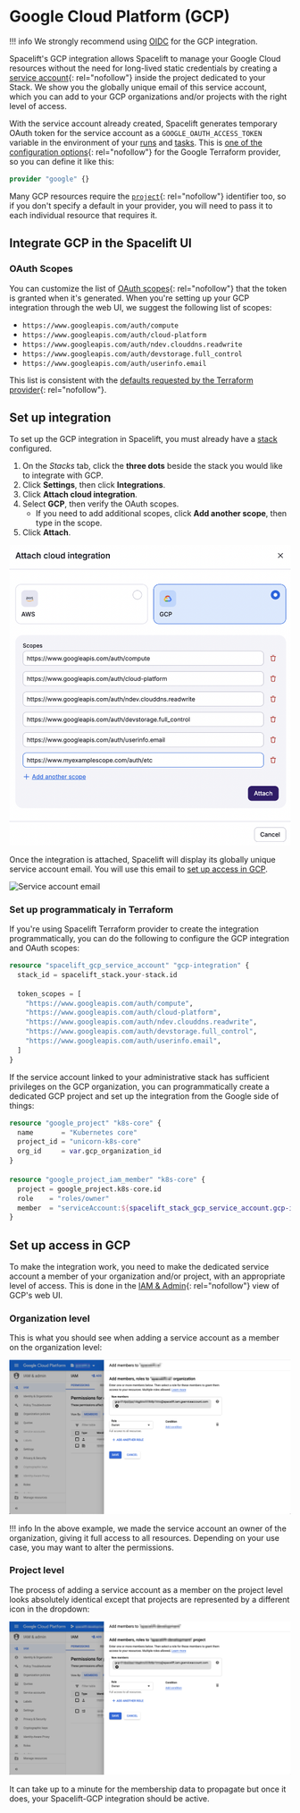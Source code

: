 # Google Cloud Platform (GCP)

!!! info
    We strongly recommend using [OIDC](oidc/README.md) for the GCP integration.

Spacelift's GCP integration allows Spacelift to manage your Google Cloud resources without the need for long-lived static credentials by creating a [service account](https://cloud.google.com/iam/docs/service-accounts){: rel="nofollow"} inside the project dedicated to your Stack. We show you the globally unique email of this service account, which you can add to your GCP organizations and/or projects with the right level of access.

With the service account already created, Spacelift generates temporary OAuth token for the service account as a `GOOGLE_OAUTH_ACCESS_TOKEN` variable in the environment of your [runs](../../concepts/run/README.md) and [tasks](../../concepts/run/task.md). This is [one of the configuration options](https://www.terraform.io/docs/providers/google/guides/provider_reference.html#access_token-1){: rel="nofollow"} for the Google Terraform provider, so you can define it like this:

```terraform
provider "google" {}
```

Many GCP resources require the [`project`](https://www.terraform.io/docs/providers/google/guides/provider_reference.html#project-1){: rel="nofollow"} identifier too, so if you don't specify a default in your provider, you will need to pass it to each individual resource that requires it.

## Integrate GCP in the Spacelift UI

### OAuth Scopes

You can customize the list of [OAuth scopes](https://developers.google.com/identity/protocols/googlescopes){: rel="nofollow"} that the token is granted when it's generated. When you're setting up your GCP integration through the web UI, we suggest the following list of scopes:

- `https://www.googleapis.com/auth/compute`
- `https://www.googleapis.com/auth/cloud-platform`
- `https://www.googleapis.com/auth/ndev.clouddns.readwrite`
- `https://www.googleapis.com/auth/devstorage.full_control`
- `https://www.googleapis.com/auth/userinfo.email`

This list is consistent with the [defaults requested by the Terraform provider](https://www.terraform.io/docs/providers/google/guides/provider_reference.html#scopes-1){: rel="nofollow"}.

## Set up integration

To set up the GCP integration in Spacelift, you must already have a [stack](../../concepts/stack/README.md) configured.

1. On the _Stacks_ tab, click the **three dots** beside the stack you would like to integrate with GCP.
2. Click **Settings**, then click **Integrations**.
3. Click **Attach cloud integration**.
4. Select **GCP**, then verify the OAuth scopes.
    - If you need to add additional scopes, click **Add another scope**, then type in the scope.
5. Click **Attach**.

![Set up GCP integration](<../../assets/screenshots/integrations/cloud-providers/gcp/UI-integration.png>)

Once the integration is attached, Spacelift will display its globally unique service account email. You will use this email to [set up access in GCP](gcp.md#set-up-access-in-gcp).

![Service account email](<../../assets/screenshots/Edit_stack_·_Spacelift_development (2).png>)

### Set up programmaticaly in Terraform

If you're using Spacelift Terraform provider to create the integration programmatically, you can do the following to configure the GCP integration and OAuth scopes:

```terraform
resource "spacelift_gcp_service_account" "gcp-integration" {
  stack_id = spacelift_stack.your-stack.id

  token_scopes = [
    "https://www.googleapis.com/auth/compute",
    "https://www.googleapis.com/auth/cloud-platform",
    "https://www.googleapis.com/auth/ndev.clouddns.readwrite",
    "https://www.googleapis.com/auth/devstorage.full_control",
    "https://www.googleapis.com/auth/userinfo.email",
  ]
}
```

If the service account linked to your administrative stack has sufficient privileges on the GCP organization, you can programmatically create a dedicated GCP project and set up the integration from the Google side of things:

```terraform
resource "google_project" "k8s-core" {
  name       = "Kubernetes core"
  project_id = "unicorn-k8s-core"
  org_id     = var.gcp_organization_id
}

resource "google_project_iam_member" "k8s-core" {
  project = google_project.k8s-core.id
  role    = "roles/owner"
  member  = "serviceAccount:${spacelift_stack_gcp_service_account.gcp-integration.service_account_email}"
}
```

## Set up access in GCP

To make the integration work, you need to make the dedicated service account a member of your organization and/or project, with an appropriate level of access. This is done in the [IAM & Admin](https://console.cloud.google.com/iam-admin/iam){: rel="nofollow"} view of GCP's web UI.

### Organization level

This is what you should see when adding a service account as a member on the organization level:

![Set as member on the organization level](<../../assets/screenshots/IAM_–_IAM___admin_–_spacelift_io_–_Google_Cloud_Platform.png>)

!!! info
    In the above example, we made the service account an owner of the organization, giving it full access to all resources. Depending on your use case, you may want to alter the permissions.

### Project level

The process of adding a service account as a member on the project level looks absolutely identical except that projects are represented by a different icon in the dropdown:

![Set as member on the project level](<../../assets/screenshots/IAM_–_IAM___admin_–_spacelift-developme…_–_Google_Cloud_Platform.png>)

It can take up to a minute for the membership data to propagate but once it does, your Spacelift-GCP integration should be active.
